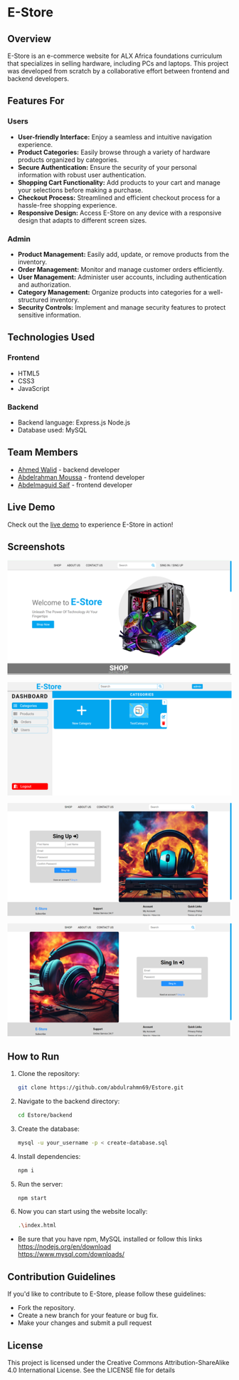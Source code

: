 # E-Store

## Overview

E-Store is an e-commerce website for ALX Africa foundations curriculum that specializes in selling hardware, including PCs and laptops. This project was developed from scratch by a collaborative effort between frontend and backend developers.

## Features For

### Users

- **User-friendly Interface:** Enjoy a seamless and intuitive navigation experience.
- **Product Categories:** Easily browse through a variety of hardware products organized by categories.
- **Secure Authentication:** Ensure the security of your personal information with robust user authentication.
- **Shopping Cart Functionality:** Add products to your cart and manage your selections before making a purchase.
- **Checkout Process:** Streamlined and efficient checkout process for a hassle-free shopping experience.
- **Responsive Design:** Access E-Store on any device with a responsive design that adapts to different screen sizes.

### Admin

- **Product Management:** Easily add, update, or remove products from the inventory.
- **Order Management:** Monitor and manage customer orders efficiently.
- **User Management:** Administer user accounts, including authentication and authorization.
- **Category Management:** Organize products into categories for a well-structured inventory.
- **Security Controls:** Implement and manage security features to protect sensitive information.

## Technologies Used

### Frontend

- HTML5
- CSS3
- JavaScript

### Backend

- Backend language: Express.js Node.js
- Database used: MySQL

## Team Members

- [Ahmed Walid](https://github.com/ahmedwalid98) - backend developer
- [Abdelrahman Moussa](https://github.com/abdulrahmn69) - frontend developer
- [Abdelmaguid Saif](https://github.com/Magedsaif) - frontend developer

## Live Demo
Check out the [live demo](http://walidblog.tech/) to experience E-Store in action!

## Screenshots

![E-Store Home Page](assets/screenshots/homePage.png)

![E-Store Dashboard Page](assets/screenshots/dashboardPage.png)

![E-Store SingUp Page](assets/screenshots/singUpPage.png)

![E-Store SingIn Page](assets/screenshots/singInPage.png)

## How to Run

1. Clone the repository:

   ```bash
   git clone https://github.com/abdulrahmn69/Estore.git
   ```

2. Navigate to the backend directory:

   ```bash
   cd Estore/backend
   ```
3. Create the database:
    ```bash
    mysql -u your_username -p < create-database.sql
    ```
4. Install dependencies:

    ```bash
    npm i
    ```

5. Run the server:

    ```bash
    npm start
    ```

6. Now you can start using the website locally:

    ```bash
    .\index.html
    ```

- Be sure that you have npm, MySQL installed or follow this links  
    https://nodejs.org/en/download  
    https://www.mysql.com/downloads/    

## Contribution Guidelines
If you'd like to contribute to E-Store, please follow these guidelines:

- Fork the repository.
- Create a new branch for your feature or bug fix.
- Make your changes and submit a pull request

## License
This project is licensed under the Creative Commons Attribution-ShareAlike 4.0 International License. See the LICENSE file for details

